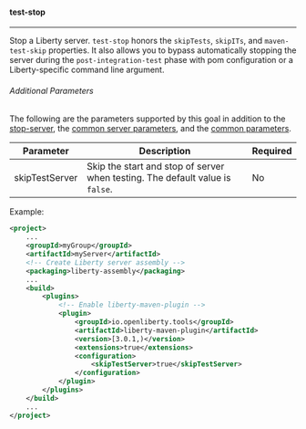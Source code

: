 #### test-stop
---
Stop a Liberty server. `test-stop` honors the `skipTests`, `skipITs`, and `maven-test-skip` properties. It also allows you to bypass automatically stopping the server during the `post-integration-test` phase with pom configuration or a Liberty-specific command line argument.

###### Additional Parameters

The following are the parameters supported by this goal in addition to the [stop-server](stop-server.md#stop-server), the [common server parameters](common-server-parameters.md#common-server-parameters), and the [common parameters](common-parameters.md#common-parameters).

| Parameter | Description | Required |
| --------  | ----------- | -------  |
| skipTestServer | Skip the start and stop of server when testing. The default value is `false`. | No |

Example:
```xml
<project>
    ...
    <groupId>myGroup</groupId>
    <artifactId>myServer</artifactId>
    <!-- Create Liberty server assembly -->
    <packaging>liberty-assembly</packaging>
    ...
    <build>
        <plugins>
            <!-- Enable liberty-maven-plugin -->
            <plugin>
                <groupId>io.openliberty.tools</groupId>
                <artifactId>liberty-maven-plugin</artifactId>
                <version>[3.0.1,)</version>
                <extensions>true</extensions>
                <configuration>
                    <skipTestServer>true</skipTestServer>
                </configuration>
            </plugin>
        </plugins>
    </build>
    ...
</project>
```
